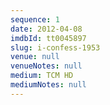 ```yaml
---
sequence: 1
date: 2012-04-08
imdbId: tt0045897
slug: i-confess-1953
venue: null
venueNotes: null
medium: TCM HD
mediumNotes: null
---
```


